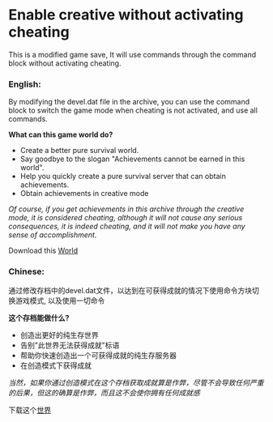 # Enable creative without activating cheating

This is a modified game save, It will use commands through the command block without activating cheating.

### English:

By modifying the devel.dat file in the archive, you can use the command block to switch the game mode when cheating is not activated, and use all commands.

**What can this game world do?**

* Create a better pure survival world.
* Say goodbye to the slogan "Achievements cannot be earned in this world".
* Help you quickly create a pure survival server that can obtain achievements.
* Obtain achievements in creative mode

*Of course, if you get achievements in this archive through the creative mode, it is considered cheating, although it will not cause any serious consequences, it is indeed cheating, and it will not make you have any sense of accomplishment.*

Download this [World](https://github.com/ender-zhao/Minecraft-PE_achievements/releases)

### Chinese:

通过修改存档中的devel.dat文件，以达到在可获得成就的情况下使用命令方块切换游戏模式, 以及使用一切命令

**这个存档能做什么?**

* 创造出更好的纯生存世界
* 告别"此世界无法获得成就"标语
* 帮助你快速创造出一个可获得成就的纯生存服务器
* 在创造模式下获得成就

*当然，如果你通过创造模式在这个存档获取成就算是作弊，尽管不会导致任何严重的后果，但这的确算是作弊，而且这不会使你拥有任何成就感*

下载这个[世界](https://github.com/ender-zhao/Minecraft-PE_achievements/releases)

